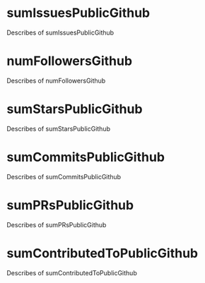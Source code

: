 # sumIssuesPublicGithub

Describes of sumIssuesPublicGithub

# numFollowersGithub

Describes of numFollowersGithub

# sumStarsPublicGithub

Describes of sumStarsPublicGithub

# sumCommitsPublicGithub

Describes of sumCommitsPublicGithub

# sumPRsPublicGithub

Describes of sumPRsPublicGithub

# sumContributedToPublicGithub

Describes of sumContributedToPublicGithub
